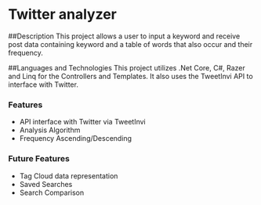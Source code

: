 # Twitter analyzer

##Description
This project allows a user to input a keyword and receive post data containing keyword and a table of words that also occur and their frequency.

##Languages and Technologies
This project utilizes .Net Core, C#, Razer and Linq for the Controllers and Templates. It also uses the TweetInvi API to interface with Twitter.

### Features
  * API interface with Twitter via TweetInvi
  * Analysis Algorithm
  * Frequency Ascending/Descending

### Future Features
  * Tag Cloud data representation
  * Saved Searches
  * Search Comparison
